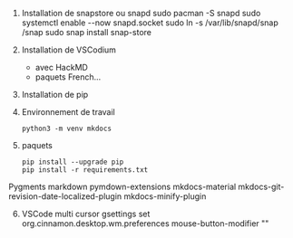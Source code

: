 1. Installation de snapstore ou snapd
sudo pacman -S snapd
sudo systemctl enable --now snapd.socket
sudo ln -s /var/lib/snapd/snap /snap
sudo snap install snap-store

2. Installation de VSCodium
    * avec HackMD
    * paquets French...
3. Installation de pip
4. Environnement de travail

   `python3 -m venv mkdocs`
5. paquets
    ```
    pip install --upgrade pip
    pip install -r requirements.txt
    ```

Pygments
markdown
pymdown-extensions
mkdocs-material
mkdocs-git-revision-date-localized-plugin
mkdocs-minify-plugin

6. VSCode multi cursor
gsettings set org.cinnamon.desktop.wm.preferences mouse-button-modifier "<Super>"